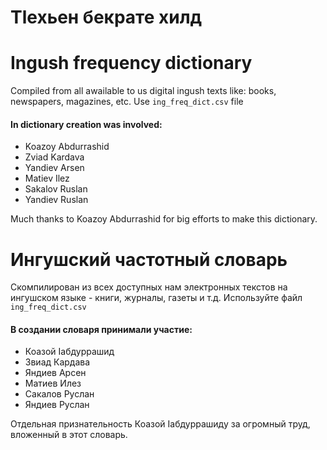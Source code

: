 # Тӏехьен бекрате хилд
# Ingush frequency dictionary
Compiled from all awailable to us digital ingush texts like: books, newspapers, magazines, etc.
Use `ing_freq_dict.csv` file

#### In dictionary creation was involved:
- Koazoy Abdurrashid
- Zviad Kardava
- Yandiev Arsen
- Matiev Ilez
- Sakalov Ruslan
- Yandiev Ruslan

Much thanks to Koazoy Abdurrashid for big efforts to make this dictionary.

# Ингушский частотный словарь

Скомпилирован из всех доступных нам электронных текстов на ингушском языке - книги, журналы, газеты и т.д.
Используйте файл `ing_freq_dict.csv`

#### В создании словаря принимали участие:
- Коазой Ӏабдуррашид
- Звиад Кардава
- Яндиев Арсен
- Матиев Илез
- Сакалов Руслан
- Яндиев Руслан

Отдельная признательность Коазой Ӏабдуррашиду за огромный труд, вложенный в этот словарь.


